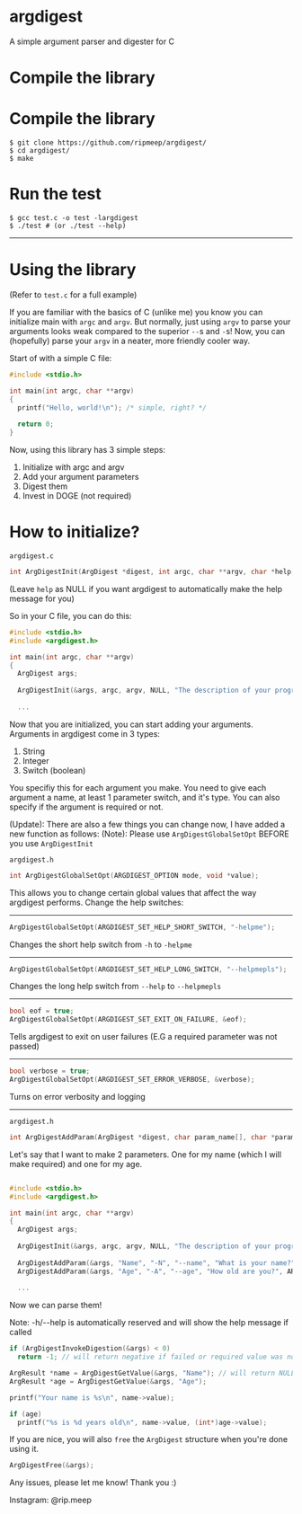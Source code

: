 # argdigest
A simple argument parser and digester for C

# Compile the library


# Compile the library

```
$ git clone https://github.com/ripmeep/argdigest/
$ cd argdigest/
$ make
```

# Run the test

```
$ gcc test.c -o test -largdigest
$ ./test # (or ./test --help)
```

_______________________

# Using the library

(Refer to `test.c` for a full example)

If you are familiar with the basics of C (unlike me) you know you can initialize main with `argc` and `argv`.
But normally, just using `argv` to parse your arguments looks weak compared to the superior `--`s and `-`s!
Now, you can (hopefully) parse your `argv` in a neater, more friendly cooler way.

Start of with a simple C file:

```c
#include <stdio.h>

int main(int argc, char **argv)
{
  printf("Hello, world!\n"); /* simple, right? */
  
  return 0;
}
```

Now, using this library has 3 simple steps:
  1. Initialize with argc and argv
  2. Add your argument parameters
  3. Digest them
  4. Invest in DOGE (not required)

# How to initialize?
`argdigest.c`
```c
int ArgDigestInit(ArgDigest *digest, int argc, char **argv, char *help, char *description);
```

(Leave `help` as NULL if you want argdigest to automatically make the help message for you)

So in your C file, you can do this:
```c
#include <stdio.h>
#include <argdigest.h>

int main(int argc, char **argv)
{
  ArgDigest args;
  
  ArgDigestInit(&args, argc, argv, NULL, "The description of your program");
  
  ...
```

Now that you are initialized, you can start adding your arguments.
Arguments in argdigest come in 3 types:
  1. String
  2. Integer
  3. Switch (boolean)

You specifiy this for each argument you make.
You need to give each argument a name, at least 1 parameter switch, and it's type.
You can also specify if the argument is required or not.

(Update): There are also a few things you can change now, I have added a new function as follows:
(Note): Please use `ArgDigestGlobalSetOpt` BEFORE you use `ArgDigestInit`

`argdigest.h`
```c
int ArgDigestGlobalSetOpt(ARGDIGEST_OPTION mode, void *value);
```

This allows you to change certain global values that affect the way argdigest performs.
Change the help switches:
_______________________
```c
ArgDigestGlobalSetOpt(ARGDIGEST_SET_HELP_SHORT_SWITCH, "-helpme");
```

Changes the short help switch from `-h` to `-helpme`
_______________________
```c
ArgDigestGlobalSetOpt(ARGDIGEST_SET_HELP_LONG_SWITCH, "--helpmepls");
```
Changes the long help switch from `--help` to `--helpmepls`
_______________________
```c
bool eof = true;
ArgDigestGlobalSetOpt(ARGDIGEST_SET_EXIT_ON_FAILURE, &eof);
```
Tells argdigest to exit on user failures (E.G a required parameter was not passed)
_______________________
```c
bool verbose = true;
ArgDigestGlobalSetOpt(ARGDIGEST_SET_ERROR_VERBOSE, &verbose);
```
Turns on error verbosity and logging
_______________________
`argdigest.h`
```c
int ArgDigestAddParam(ArgDigest *digest, char param_name[], char *param, char *full_param, char help[], ARGDIGEST_TYPE arg_type, bool required);
```

Let's say that I want to make 2 parameters.
One for my name (which I will make required) and one for my age.

```c

#include <stdio.h>
#include <argdigest.h>

int main(int argc, char **argv)
{
  ArgDigest args;
  
  ArgDigestInit(&args, argc, argv, NULL, "The description of your program");
  
  ArgDigestAddParam(&args, "Name", "-N", "--name", "What is your name?", ARG_STR, true); // required = true
  ArgDigestAddParam(&args, "Age", "-A", "--age", "How old are you?", ARG_INT, false);
  
  ...
```

Now we can parse them!

Note: -h/--help is automatically reserved and will show the help message if called

```c
if (ArgDigestInvokeDigestion(&args) < 0)
  return -1; // will return negative if failed or required value was not supplied

ArgResult *name = ArgDigestGetValue(&args, "Name"); // will return NULL if user didn't call it or its not a valid parameter
ArgResult *age = ArgDigestGetValue(&args, "Age");

printf("Your name is %s\n", name->value);

if (age)
  printf("%s is %d years old\n", name->value, (int*)age->value);
```

If you are nice, you will also `free` the `ArgDigest` structure when you're done using it.

```c
ArgDigestFree(&args);
```

Any issues, please let me know! Thank you :)

Instagram: @rip.meep
